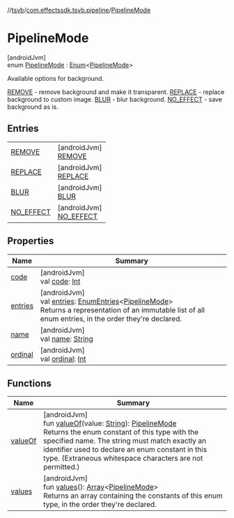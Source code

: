 //[tsvb](../../../index.md)/[com.effectssdk.tsvb.pipeline](../index.md)/[PipelineMode](index.md)

# PipelineMode

[androidJvm]\
enum [PipelineMode](index.md) : [Enum](https://kotlinlang.org/api/latest/jvm/stdlib/kotlin/-enum/index.html)&lt;[PipelineMode](index.md)&gt; 

Available options for background.

[REMOVE](-r-e-m-o-v-e/index.md) - remove background and make it transparent. [REPLACE](-r-e-p-l-a-c-e/index.md) - replace background to custom image. [BLUR](-b-l-u-r/index.md) - blur background. [NO_EFFECT](-n-o_-e-f-f-e-c-t/index.md) - save background as is.

## Entries

| | |
|---|---|
| [REMOVE](-r-e-m-o-v-e/index.md) | [androidJvm]<br>[REMOVE](-r-e-m-o-v-e/index.md) |
| [REPLACE](-r-e-p-l-a-c-e/index.md) | [androidJvm]<br>[REPLACE](-r-e-p-l-a-c-e/index.md) |
| [BLUR](-b-l-u-r/index.md) | [androidJvm]<br>[BLUR](-b-l-u-r/index.md) |
| [NO_EFFECT](-n-o_-e-f-f-e-c-t/index.md) | [androidJvm]<br>[NO_EFFECT](-n-o_-e-f-f-e-c-t/index.md) |

## Properties

| Name | Summary |
|---|---|
| [code](code.md) | [androidJvm]<br>val [code](code.md): [Int](https://kotlinlang.org/api/latest/jvm/stdlib/kotlin/-int/index.html) |
| [entries](entries.md) | [androidJvm]<br>val [entries](entries.md): [EnumEntries](https://kotlinlang.org/api/latest/jvm/stdlib/kotlin.enums/-enum-entries/index.html)&lt;[PipelineMode](index.md)&gt;<br>Returns a representation of an immutable list of all enum entries, in the order they're declared. |
| [name](../-segmentation-mode/-l-a-n-d-s-c-a-p-e/index.md#-372974862%2FProperties%2F-1825426144) | [androidJvm]<br>val [name](../-segmentation-mode/-l-a-n-d-s-c-a-p-e/index.md#-372974862%2FProperties%2F-1825426144): [String](https://kotlinlang.org/api/latest/jvm/stdlib/kotlin/-string/index.html) |
| [ordinal](../-segmentation-mode/-l-a-n-d-s-c-a-p-e/index.md#-739389684%2FProperties%2F-1825426144) | [androidJvm]<br>val [ordinal](../-segmentation-mode/-l-a-n-d-s-c-a-p-e/index.md#-739389684%2FProperties%2F-1825426144): [Int](https://kotlinlang.org/api/latest/jvm/stdlib/kotlin/-int/index.html) |

## Functions

| Name | Summary |
|---|---|
| [valueOf](value-of.md) | [androidJvm]<br>fun [valueOf](value-of.md)(value: [String](https://kotlinlang.org/api/latest/jvm/stdlib/kotlin/-string/index.html)): [PipelineMode](index.md)<br>Returns the enum constant of this type with the specified name. The string must match exactly an identifier used to declare an enum constant in this type. (Extraneous whitespace characters are not permitted.) |
| [values](values.md) | [androidJvm]<br>fun [values](values.md)(): [Array](https://kotlinlang.org/api/latest/jvm/stdlib/kotlin/-array/index.html)&lt;[PipelineMode](index.md)&gt;<br>Returns an array containing the constants of this enum type, in the order they're declared. |
